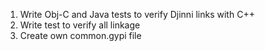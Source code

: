 1. Write Obj-C and Java tests to verify Djinni links with C++
2. Write test to verify all linkage
3. Create own common.gypi file


